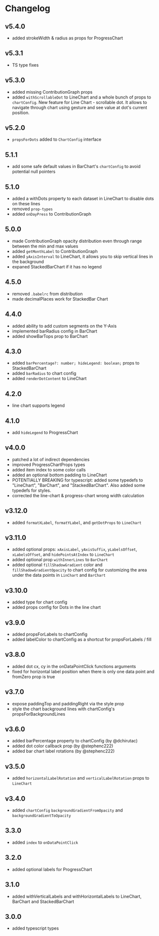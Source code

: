 # Changelog

## v5.4.0

- added strokeWidth & radius as props for ProgressChart

## v5.3.1

- TS type fixes

## v5.3.0

- added missing ContributionGraph props
- added `withScrollableDot` to LineChart and a whole bunch of props to `chartConfig`. New feature for Line Chart - scrollable dot. It allows to navigate through chart using gesture and see value at dot's current position.

## v5.2.0

- `propsForDots` added to `ChartConfig` interface

## 5.1.1

- add some safe default values in BarChart's `chartConfig` to avoid potential null pointers

## 5.1.0

- added a withDots property to each dataset in LineChart to disable dots on these lines
- removed `prop-types`
- added `onDayPress` to ContributionGraph

## 5.0.0

- made ContributionGraph opacity distribution even through range between the min and max values
- added `getMonthLabel` to ContributionGraph
- added `yAxisInterval` to LineChart, it allows you to skip vertical lines in the background
- expaned StackedBarChart if it has no legend

## 4.5.0

- removed `.babelrc` from distribution
- made decimalPlaces work for StackedBar Chart

## 4.4.0

- added ability to add custom segments on the Y-Axis
- implemented barRadius config in BarChart
- added showBarTops prop to BarChart

## 4.3.0

- added `barPercentage?: number; hideLegend: boolean;` props to StackedBarChart
- added `barRadius` to chart config
- added `renderDotContent` to LineChart

## 4.2.0

- line chart supports legend

## 4.1.0

- add `hideLegend` to ProgressChart

## v4.0.0

- patched a lot of indirect dependencies
- improved ProgressChartProps types
- added item index to some color calls
- added an optional bottom padding to LineChart
- POTENTIALLY BREAKING for typescript: added some typedefs to "LineChart", "BarChart", and "StackedBarChart". Also added some typedefs for styles.
- corrected the line-chart & progress-chart wrong width calculation

## v3.12.0

- added `formatXLabel`, `formatYLabel`, and `getDotProps` to `LineChart`

## v3.11.0

- added optional props: `xAxisLabel`, `yAxisSuffix`, `yLabelsOffset`, `xLabelsOffset`, and `hidePointsAtIndex` to `LineChart`
- added optional prop `withInnerLines` to `BarChart`
- added optional `fillShadowGradient` color and `fillShadowGradientOpacity` to chart config for customizing the area under the data points in `LinChart` and `BarChart`

## v3.10.0

- added type for chart config
- added props config for Dots in the line chart

## v3.9.0

- added propsForLabels to chartConfig
- added labelColor to chartConfig as a shortcut for propsForLabels / fill

## v3.8.0

- added dot cx, cy in the onDataPointClick functions arguments
- fixed for horizontal label position when there is only one data point and fromZero prop is true

## v3.7.0

- expose paddingTop and paddingRight via the style prop
- style the chart background lines with chartConfig's propsForBackgroundLines

## v3.6.0

- added barPercentage property to chartConfig (by @dchirutac)
- added dot color callback prop (by @stephenc222)
- added bar chart label rotations (by @stephenc222)

## v3.5.0

- added `horizontalLabelRotation` and `verticalLabelRotation` props to `LineChart`

## v3.4.0

- added `chartConfig` `backgroundGradientFromOpacity` and `backgroundGradientToOpacity`

## 3.3.0

- added `index` to `onDataPointClick`

## 3.2.0

- added optional labels for ProgressChart

## 3.1.0

- added withVerticalLabels and withHorizontalLabels to LineChart, BarChart and StackedBarChart

## 3.0.0

- added typescript types
